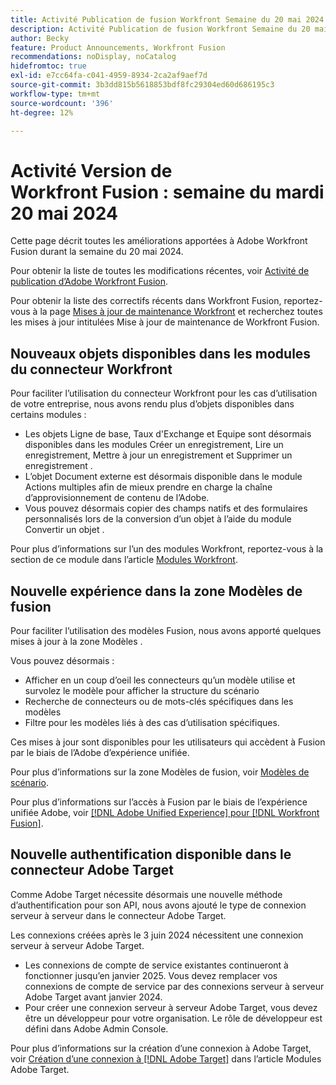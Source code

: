 ```yaml
---
title: Activité Publication de fusion Workfront Semaine du 20 mai 2024
description: Activité Publication de fusion Workfront Semaine du 20 mai 2024
author: Becky
feature: Product Announcements, Workfront Fusion
recommendations: noDisplay, noCatalog
hidefromtoc: true
exl-id: e7cc64fa-c041-4959-8934-2ca2af9aef7d
source-git-commit: 3b3dd815b5618853bdf8fc29304ed60d686195c3
workflow-type: tm+mt
source-wordcount: '396'
ht-degree: 12%

---
```


# Activité Version de Workfront Fusion : semaine du mardi 20 mai 2024

Cette page décrit toutes les améliorations apportées à Adobe Workfront Fusion durant la semaine du 20 mai 2024.

Pour obtenir la liste de toutes les modifications récentes, voir [Activité de publication d’Adobe Workfront Fusion](../../../product-announcements/product-releases/fusion-release-activity/fusion-release-activity.md).

Pour obtenir la liste des correctifs récents dans Workfront Fusion, reportez-vous à la page [Mises à jour de maintenance Workfront](https://experienceleague.adobe.com/docs/workfront-known-issues/releases/current-updates.html?lang=fr) et recherchez toutes les mises à jour intitulées Mise à jour de maintenance de Workfront Fusion.

## Nouveaux objets disponibles dans les modules du connecteur Workfront

Pour faciliter l’utilisation du connecteur Workfront pour les cas d’utilisation de votre entreprise, nous avons rendu plus d’objets disponibles dans certains modules :

* Les objets Ligne de base, Taux d&#39;Exchange et Equipe sont désormais disponibles dans les modules Créer un enregistrement, Lire un enregistrement, Mettre à jour un enregistrement et Supprimer un enregistrement .
* L’objet Document externe est désormais disponible dans le module Actions multiples afin de mieux prendre en charge la chaîne d’approvisionnement de contenu de l’Adobe.
* Vous pouvez désormais copier des champs natifs et des formulaires personnalisés lors de la conversion d’un objet à l’aide du module Convertir un objet .

Pour plus d’informations sur l’un des modules Workfront, reportez-vous à la section de ce module dans l’article [Modules Workfront](/help/quicksilver/workfront-fusion/apps-and-their-modules/workfront-modules.md).

## Nouvelle expérience dans la zone Modèles de fusion

Pour faciliter l’utilisation des modèles Fusion, nous avons apporté quelques mises à jour à la zone Modèles .

Vous pouvez désormais :

* Afficher en un coup d’oeil les connecteurs qu’un modèle utilise et survolez le modèle pour afficher la structure du scénario
* Recherche de connecteurs ou de mots-clés spécifiques dans les modèles
* Filtre pour les modèles liés à des cas d’utilisation spécifiques.

Ces mises à jour sont disponibles pour les utilisateurs qui accèdent à Fusion par le biais de l’Adobe d’expérience unifiée.

Pour plus d’informations sur la zone Modèles de fusion, voir [Modèles de scénario](/help/quicksilver/workfront-fusion/scenarios/templates/fusion-templates.md).

Pour plus d’informations sur l’accès à Fusion par le biais de l’expérience unifiée Adobe, voir [[!DNL Adobe Unified Experience] pour [!DNL Workfront Fusion]](/help/quicksilver/workfront-fusion/fusion-in-admin-console/fusion-unified-experience.md).

## Nouvelle authentification disponible dans le connecteur Adobe Target

Comme Adobe Target nécessite désormais une nouvelle méthode d’authentification pour son API, nous avons ajouté le type de connexion serveur à serveur dans le connecteur Adobe Target.

Les connexions créées après le 3 juin 2024 nécessitent une connexion serveur à serveur Adobe Target.

* Les connexions de compte de service existantes continueront à fonctionner jusqu’en janvier 2025. Vous devez remplacer vos connexions de compte de service par des connexions serveur à serveur Adobe Target avant janvier 2024.
* Pour créer une connexion serveur à serveur Adobe Target, vous devez être un développeur pour votre organisation. Le rôle de développeur est défini dans Adobe Admin Console.

Pour plus d’informations sur la création d’une connexion à Adobe Target, voir [Création d’une connexion à [!DNL Adobe Target]](/help/quicksilver/workfront-fusion/apps-and-their-modules/adobe-target-modules.md#create-a-connection-to-adobe-target) dans l’article Modules Adobe Target.
